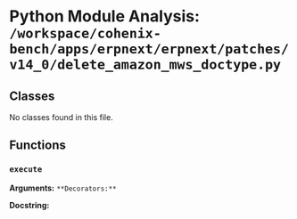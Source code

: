 # Python Module Analysis: `/workspace/cohenix-bench/apps/erpnext/erpnext/patches/v14_0/delete_amazon_mws_doctype.py`

## Classes

No classes found in this file.


## Functions

### `execute`
**Arguments:** ``
**Decorators:** ``

**Docstring:**
```

```

